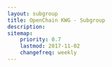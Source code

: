 ```yaml
---
layout: subgroup
title: OpenChain KWG - Subgroup 
description: 
sitemap:
    priority: 0.7
    lastmod: 2017-11-02
    changefreq: weekly
---
```

